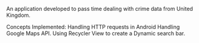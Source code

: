 An application developed to pass time dealing with crime data from United Kingdom.

Concepts Implemented:
  Handling HTTP requests in Android
  Handling Google Maps API.
  Using Recycler View to create a Dynamic search bar.
